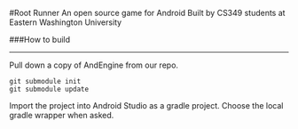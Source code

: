 #Root Runner
An open source game for Android
Built by CS349 students at Eastern Washington University


###How to build
***
Pull down a copy of AndEngine from our repo.

```
git submodule init
git submodule update
``` 
Import the project into Android Studio as a gradle project. Choose the local gradle wrapper when asked.



